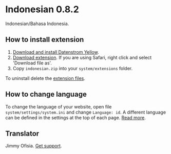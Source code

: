 Indonesian 0.8.2
================
Indonesian/Bahasa Indonesia.

## How to install extension

1. [Download and install Datenstrom Yellow](https://github.com/datenstrom/yellow/).
2. [Download extension](https://github.com/datenstrom/yellow-extensions/raw/master/zip/indonesian.zip). If you are using Safari, right click and select 'Download file as'.
3. Copy `indonesian.zip` into your `system/extensions` folder.

To uninstall delete the [extension files](extension.ini).

## How to change language

To change the language of your website, open file `system/settings/system.ini` and change `Language: id`. A different language can be defined in the settings at the top of each page. [Read more](https://developers.datenstrom.se/help/adjusting-system#system-settings).

## Translator

Jimmy Ofisia. [Get support](https://developers.datenstrom.se/help/support).
